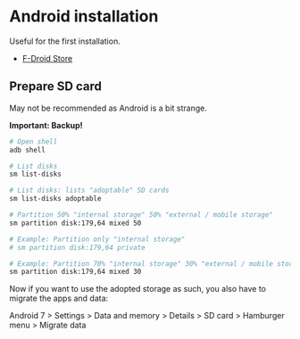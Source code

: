 # Android installation

Useful for the first installation.

* [F-Droid Store](https://f-droid.org/)

## Prepare SD card

May not be recommended as Android is a bit strange.

**Important: Backup!**

```bash
# Open shell
adb shell

# List disks
sm list-disks

# List disks: lists "adoptable" SD cards
sm list-disks adoptable

# Partition 50% "internal storage" 50% "external / mobile storage"
sm partition disk:179,64 mixed 50

# Example: Partition only "internal storage"
# sm partition disk:179,64 private

# Example: Partition 70% "internal storage" 30% "external / mobile storage"
sm partition disk:179,64 mixed 30
```

Now if you want to use the adopted storage as such,
you also have to migrate the apps and data:

Android 7 > Settings > Data and memory > Details > SD card > Hamburger menu > Migrate data
